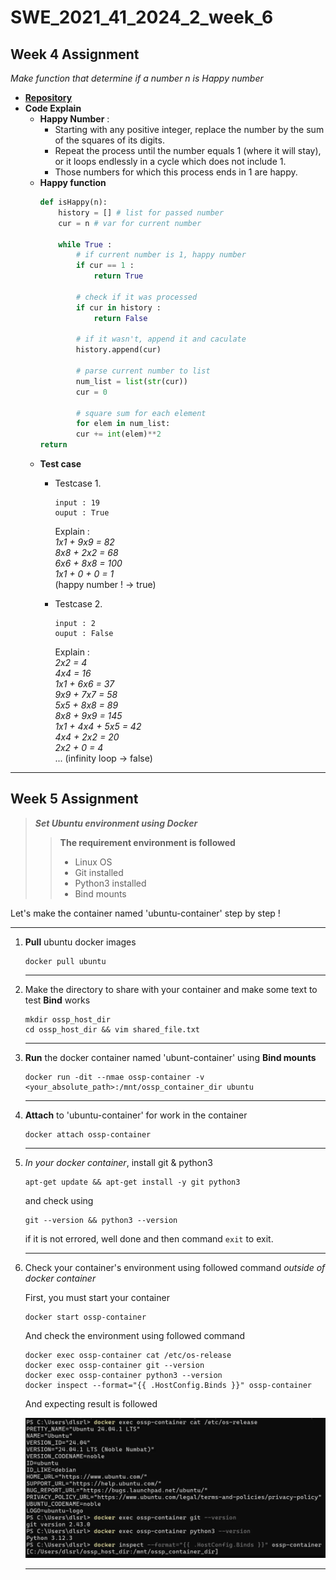 # SWE_2021_41_2024_2_week_6
## Week 4 Assignment
*Make function that determine if a number n is Happy number*
- **[Repository](https://github.com/p0pular131/SWE_2021_41_2024_2_week_4)**
- **Code Explain**
    - **Happy Number** :  
        - Starting with any positive integer, replace the number by the sum of the squares of its digits. 
        - Repeat the process until the number equals 1 (where it will stay), or it loops endlessly in a cycle which does not include 1.
        - Those numbers for which this process ends in 1 are happy.
    - **Happy function** 
        ```Python
        def isHappy(n):
            history = [] # list for passed number
            cur = n # var for current number

            while True :
                # if current number is 1, happy number
                if cur == 1 :
                    return True

                # check if it was processed
                if cur in history :
                    return False

                # if it wasn't, append it and caculate
                history.append(cur)

                # parse current number to list
                num_list = list(str(cur))
                cur = 0

                # square sum for each element
                for elem in num_list:
                cur += int(elem)**2
        return
        ```
    - **Test case**
        - Testcase 1.    

            ```
            input : 19   
            ouput : True   
            ```   
            Explain :    
            *1x1 + 9x9 = 82   
            8x8 + 2x2 = 68   
            6x6 + 8x8 = 100   
            1x1 + 0 + 0 = 1*    
            (happy number ! -> true)

        - Testcase 2.    

            ```
            input : 2   
            ouput : False   
            ```   
            Explain :    
            *2x2 = 4   
            4x4 = 16   
            1x1 + 6x6 = 37   
            9x9 + 7x7 = 58   
            5x5 + 8x8 = 89   
            8x8 + 9x9 = 145   
            1x1 + 4x4 + 5x5 = 42   
            4x4 + 2x2 = 20   
            2x2 + 0 = 4*    
            ...
            (infinity loop -> false)   

---
## Week 5 Assignment
>***Set Ubuntu environment using Docker***  
>>**The requirement environment is followed**  
>>- Linux OS
>>- Git installed
>>- Python3 installed
>>- Bind mounts  

Let's make the container named 'ubuntu-container' step by step !

---
 1. **Pull** ubuntu docker images
    ```
    docker pull ubuntu
    ```
    ---
 2. Make the directory to share with your container and make some text to test **Bind** works
    ```
    mkdir ossp_host_dir
    cd ossp_host_dir && vim shared_file.txt
    ```
    ---
 3. **Run** the docker container named 'ubunt-container' using **Bind mounts**   
    ```
    docker run -dit --nmae ossp-container -v <your_absolute_path>:/mnt/ossp_container_dir ubuntu
    ```
    ---
 4. **Attach** to 'ubuntu-container' for work in the container
    ```
    docker attach ossp-container
    ```
    ---
 5. *In your docker container*, install git & python3  
    ```
    apt-get update && apt-get install -y git python3
    ```
    and check using 
    ```
    git --version && python3 --version
    ```
    if it is not errored, well done and then command ```exit``` to exit. 

    ---
 6. Check your container's environment using followed command *outside of docker container*
    

    First, you must start your container
    ```
    docker start ossp-container
    ```
    And check the environment using followed command
    ```
    docker exec ossp-container cat /etc/os-release
    docker exec ossp-container git --version
    docker exec ossp-container python3 --version
    docker inspect --format="{{ .HostConfig.Binds }}" ossp-container
    ```
    And expecting result is followed 

    <img src="./screenshot.png"/>

    ---   
